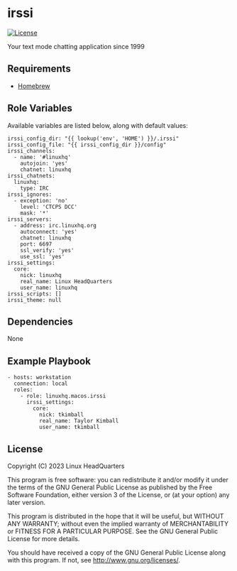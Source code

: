 # irssi

[![License](https://img.shields.io/badge/license-GPLv3-lightgreen)](https://www.gnu.org/licenses/gpl-3.0.en.html#license-text)

Your text mode chatting application since 1999

## Requirements

* [Homebrew](https://brew.sh)

## Role Variables

Available variables are listed below, along with default values:

    irssi_config_dir: "{{ lookup('env', 'HOME') }}/.irssi"
    irssi_config_file: "{{ irssi_config_dir }}/config"
    irssi_channels:
      - name: '#linuxhq'
        autojoin: 'yes'
        chatnet: linuxhq
    irssi_chatnets:
      linuxhq:
        type: IRC
    irssi_ignores:
      - exception: 'no'
        level: 'CTCPS DCC'
        mask: '*'
    irssi_servers:
      - address: irc.linuxhq.org
        autoconnect: 'yes'
        chatnet: linuxhq
        port: 6697
        ssl_verify: 'yes'
        use_ssl: 'yes'
    irssi_settings:
      core:
        nick: linuxhq
        real_name: Linux HeadQuarters
        user_name: linuxhq
    irssi_scripts: []
    irssi_theme: null

## Dependencies

None

## Example Playbook

    - hosts: workstation
      connection: local
      roles:
        - role: linuxhq.macos.irssi
          irssi_settings:
            core:
              nick: tkimball
              real_name: Taylor Kimball
              user_name: tkimball

## License

Copyright (C) 2023 Linux HeadQuarters

This program is free software: you can redistribute it and/or modify
it under the terms of the GNU General Public License as published by
the Free Software Foundation, either version 3 of the License, or
(at your option) any later version.

This program is distributed in the hope that it will be useful,
but WITHOUT ANY WARRANTY; without even the implied warranty of
MERCHANTABILITY or FITNESS FOR A PARTICULAR PURPOSE. See the
GNU General Public License for more details.

You should have received a copy of the GNU General Public License
along with this program. If not, see <http://www.gnu.org/licenses/>.
